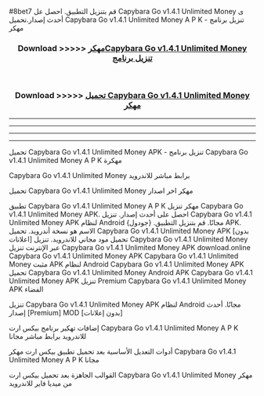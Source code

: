 #8bet7 قم بتنزيل التطبيق. احصل عل Capybara Go v1.4.1 Unlimited Money  ى أحدث إصدار.تحميل Capybara Go v1.4.1 Unlimited Money  A P K - تنزيل برنامج مهكر



<div align="center">
<h3>Download >>>>> <a href="https://ar-sites.web.app/?ar= Capybara Go v1.4.1 Unlimited Money ">مهكرCapybara Go v1.4.1 Unlimited Money  تنزيل برنامج</a></h3><br>

<h3>Download >>>>> <a href="https://ar-sites.web.app/?ar= Capybara Go v1.4.1 Unlimited Money ">تحميل Capybara Go v1.4.1 Unlimited Money  مهكر</a></h3>
</div>


----------------------------------------------------------

----------------------------------------------------------

----------------------------------------------------------

----------------------------------------------------------


تحميل Capybara Go v1.4.1 Unlimited Money  APK - تنزيل برنامج Capybara Go v1.4.1 Unlimited Money  A P K مهكرة

Capybara Go v1.4.1 Unlimited Money  برابط مباشر للاندرويد

تحميل Capybara Go v1.4.1 Unlimited Money  مهكر اخر اصدار

تطبيق Capybara Go v1.4.1 Unlimited Money  A P K مهكر
تنزيل Capybara Go v1.4.1 Unlimited Money  APK. احصل على أحدث إصدار.
تنزيل Capybara Go v1.4.1 Unlimited Money  APK لنظام Android مجانًا.
قم بتنزيل التطبيق. {جودول} APK. الاسم هو نسخة أندرويد.
تحميل Capybara Go v1.4.1 Unlimited Money  APK [بدون اعلانات]
تحميل مود مجاني للاندرويد.
تنزيل Capybara Go v1.4.1 Unlimited Money  عبر الإنترنت
تنزيل Capybara Go v1.4.1 Unlimited Money  APK
download.online Capybara Go v1.4.1 Unlimited Money  APK
Capybara Go v1.4.1 Unlimited Money  مثبت APK لنظام Android
Capybara Go v1.4.1 Unlimited Money  APK
تحميل Capybara Go v1.4.1 Unlimited Money  Android APK
Capybara Go v1.4.1 Unlimited Money  APK تنزيل Premium
Capybara Go v1.4.1 Unlimited Money  APK الفضاء

تنزيل Capybara Go v1.4.1 Unlimited Money  APK لنظام Android مجانًا. أحدث إصدار [Premium] MOD [بدون إعلانات]

إضافات تهكير برنامج بيكس ارت Capybara Go v1.4.1 Unlimited Money  A P K للاندرويد برابط مباشر مجانا

أدوات التعديل الأساسية بعد تحميل تطبيق بيكس ارت مهكر Capybara Go v1.4.1 Unlimited Money  A P K مجانا

القوالب الجاهزة بعد تحميل بيكس ارت Capybara Go v1.4.1 Unlimited Money  مهكر من ميديا فاير للاندرويد



